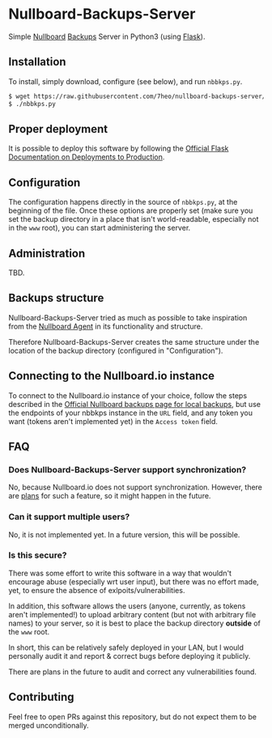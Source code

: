 Nullboard-Backups-Server
========================

Simple [Nullboard](https://nullboard.io/preview)
[Backups](https://nullboard.io/backups) Server in Python3 (using
[Flask](https://flask.palletsprojects.com/)).

Installation
------------

To install, simply download, configure (see below), and run `nbbkps.py`.

```sh
$ wget https://raw.githubusercontent.com/7heo/nullboard-backups-server/master/nbbkps.py
$ ./nbbkps.py
```

Proper deployment
-----------------

It is possible to deploy this software by following the [Official Flask
Documentation on Deployments to
Production](https://flask.palletsprojects.com/en/2.3.x/deploying/).

Configuration
-------------

The configuration happens directly in the source of `nbbkps.py`, at the
beginning of the file. Once these options are properly set (make sure you set
the backup directory in a place that isn't world-readable, especially not in
the `www` root), you can start administering the server.

Administration
--------------

TBD.

Backups structure
-----------------

Nullboard-Backups-Server tried as much as possible to take inspiration from the
[Nullboard Agent](https://github.com/apankrat/nullboard-agent) in its
functionality and structure.

Therefore Nullboard-Backups-Server creates the same structure under the
location of the backup directory (configured in "Configuration").

Connecting to the Nullboard.io instance
---------------------------------------

To connect to the Nullboard.io instance of your choice, follow the steps
described in the [Official Nullboard backups page for local
backups](https://nullboard.io/backups#setup), but use the endpoints of your
nbbkps instance in the `URL` field, and any token you want (tokens aren't
implemented yet) in the `Access token` field.

FAQ
---

### Does Nullboard-Backups-Server support synchronization?

No, because Nullboard.io does not support synchronization. However, there are
[plans](https://github.com/apankrat/nullboard/issues/2#issuecomment-498276772)
for such a feature, so it might happen in the future.

### Can it support multiple users?

No, it is not implemented yet. In a future version, this will be possible.

### Is this secure?

There was some effort to write this software in a way that wouldn't encourage
abuse (especially wrt user input), but there was no effort made, yet, to ensure
the absence of exlpoits/vulnerabilities.

In addition, this software allows the users (anyone, currently, as tokens
aren't implemented!) to upload arbitrary content (but not with arbitrary file
names) to your server, so it is best to place the backup directory **outside**
of the `www` root.

In short, this can be relatively safely deployed in your LAN, but I would
personally audit it and report & correct bugs before deploying it publicly.

There are plans in the future to audit and correct any vulnerabilities found.

Contributing
------------

Feel free to open PRs against this repository, but do not expect them to be
merged unconditionally.
